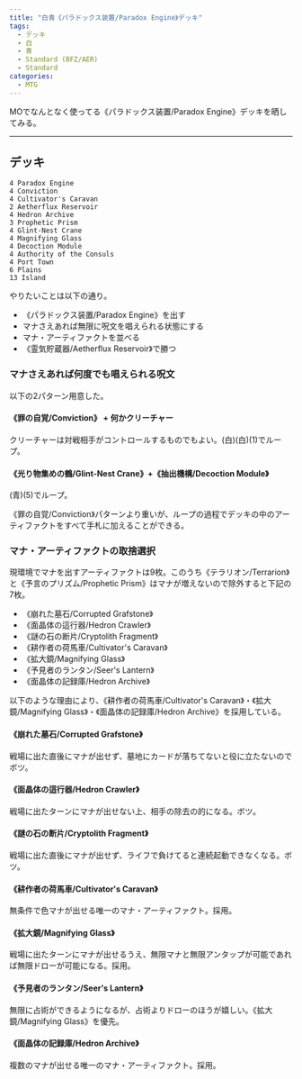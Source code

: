 ```yaml
---
title: "白青《パラドックス装置/Paradox Engine》デッキ"
tags:
  - デッキ
  - 白
  - 青
  - Standard (BFZ/AER)
  - Standard
categories:
  - MTG
---
```


MOでなんとなく使ってる《パラドックス装置/Paradox Engine》デッキを晒してみる。

<!-- more -->

----

## デッキ

```mtg-deck
4 Paradox Engine
4 Conviction
4 Cultivator's Caravan
2 Aetherflux Reservoir
4 Hedron Archive
3 Prophetic Prism
4 Glint-Nest Crane
4 Magnifying Glass
4 Decoction Module
4 Authority of the Consuls
4 Port Town
6 Plains
13 Island
```

やりたいことは以下の通り。

  * 《パラドックス装置/Paradox Engine》を出す
  * マナさえあれば無限に呪文を唱えられる状態にする
  * マナ・アーティファクトを並べる
  * 《霊気貯蔵器/Aetherflux Reservoir》で勝つ

### マナさえあれば何度でも唱えられる呪文

以下の2パターン用意した。

#### 《罪の自覚/Conviction》 + 何かクリーチャー

クリーチャーは対戦相手がコントロールするものでもよい。(白)(白)(1)でループ。

#### 《光り物集めの鶴/Glint-Nest Crane》+《抽出機構/Decoction Module》

(青)(5)でループ。

《罪の自覚/Conviction》パターンより重いが、ループの過程でデッキの中のアーティファクトをすべて手札に加えることができる。

### マナ・アーティファクトの取捨選択

現環境でマナを出すアーティファクトは9枚。このうち《テラリオン/Terrarion》と《予言のプリズム/Prophetic Prism》はマナが増えないので除外すると下記の7枚。

  * 《崩れた墓石/Corrupted Grafstone》
  * 《面晶体の這行器/Hedron Crawler》
  * 《謎の石の断片/Cryptolith Fragment》
  * 《耕作者の荷馬車/Cultivator's Caravan》
  * 《拡大鏡/Magnifying Glass》
  * 《予見者のランタン/Seer's Lantern》
  * 《面晶体の記録庫/Hedron Archive》

以下のような理由により、《耕作者の荷馬車/Cultivator's Caravan》・《拡大鏡/Magnifying Glass》・《面晶体の記録庫/Hedron Archive》を採用している。

#### 《崩れた墓石/Corrupted Grafstone》

戦場に出た直後にマナが出せず、墓地にカードが落ちてないと役に立たないのでボツ。

#### 《面晶体の這行器/Hedron Crawler》

戦場に出たターンにマナが出せない上、相手の除去の的になる。ボツ。

#### 《謎の石の断片/Cryptolith Fragment》

戦場に出た直後にマナが出せず、ライフで負けてると連続起動できなくなる。ボツ。

#### 《耕作者の荷馬車/Cultivator's Caravan》

無条件で色マナが出せる唯一のマナ・アーティファクト。採用。

#### 《拡大鏡/Magnifying Glass》

戦場に出たターンにマナが出せるうえ、無限マナと無限アンタップが可能であれば無限ドローが可能になる。採用。

#### 《予見者のランタン/Seer's Lantern》

無限に占術ができるようになるが、占術よりドローのほうが嬉しい。《拡大鏡/Magnifying Glass》を優先。

#### 《面晶体の記録庫/Hedron Archive》

複数のマナが出せる唯一のマナ・アーティファクト。採用。

